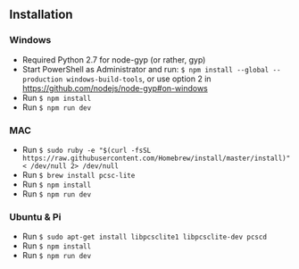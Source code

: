 ## Installation
### Windows
- Required Python 2.7 for node-gyp (or rather, gyp)
- Start PowerShell as Administrator and run: `$ npm install --global --production windows-build-tools`, or use option 2 in <https://github.com/nodejs/node-gyp#on-windows>
- Run `$ npm install`
- Run `$ npm run dev`

### MAC
- Run `$ sudo ruby -e "$(curl -fsSL https://raw.githubusercontent.com/Homebrew/install/master/install)" < /dev/null 2> /dev/null`
- Run `$ brew install pcsc-lite`
- Run `$ npm install`
- Run `$ npm run dev`

### Ubuntu & Pi
- Run `$ sudo apt-get install libpcsclite1 libpcsclite-dev pcscd`
- Run `$ npm install`
- Run `$ npm run dev`

